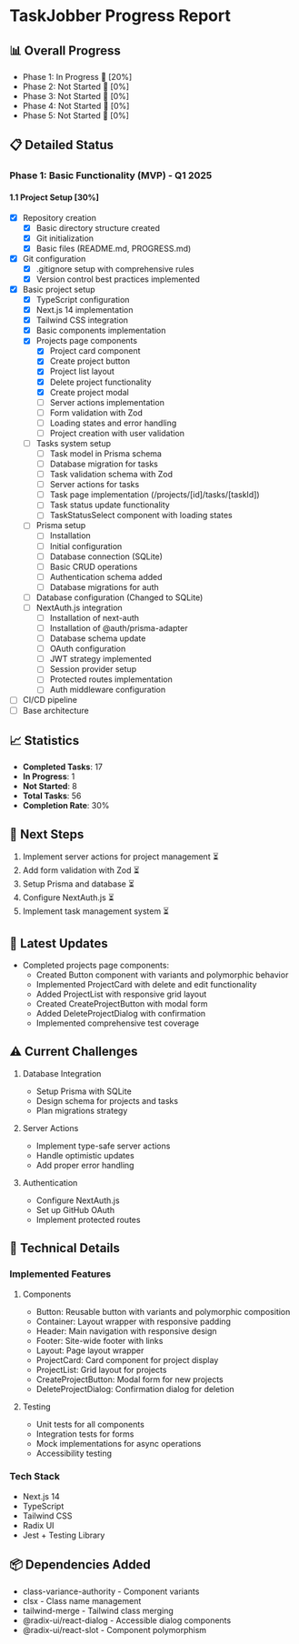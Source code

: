 # TaskJobber Progress Report

## 📊 Overall Progress

- Phase 1: In Progress 🔄 [20%]
- Phase 2: Not Started 🔄 [0%]
- Phase 3: Not Started 🔄 [0%]
- Phase 4: Not Started 🔄 [0%]
- Phase 5: Not Started 🔄 [0%]

## 📋 Detailed Status

### Phase 1: Basic Functionality (MVP) - Q1 2025

#### 1.1 Project Setup [30%]

- [x] Repository creation
  - [x] Basic directory structure created
  - [x] Git initialization
  - [x] Basic files (README.md, PROGRESS.md)
- [x] Git configuration
  - [x] .gitignore setup with comprehensive rules
  - [x] Version control best practices implemented
- [x] Basic project setup
  - [x] TypeScript configuration
  - [x] Next.js 14 implementation
  - [x] Tailwind CSS integration
  - [x] Basic components implementation
  - [x] Projects page components
    - [x] Project card component
    - [x] Create project button
    - [x] Project list layout
    - [x] Delete project functionality
    - [x] Create project modal
    - [ ] Server actions implementation
    - [ ] Form validation with Zod
    - [ ] Loading states and error handling
    - [ ] Project creation with user validation
  - [ ] Tasks system setup
    - [ ] Task model in Prisma schema
    - [ ] Database migration for tasks
    - [ ] Task validation schema with Zod
    - [ ] Server actions for tasks
    - [ ] Task page implementation (/projects/[id]/tasks/[taskId])
    - [ ] Task status update functionality
    - [ ] TaskStatusSelect component with loading states
  - [ ] Prisma setup
    - [ ] Installation
    - [ ] Initial configuration
    - [ ] Database connection (SQLite)
    - [ ] Basic CRUD operations
    - [ ] Authentication schema added
    - [ ] Database migrations for auth
  - [ ] Database configuration (Changed to SQLite)
  - [ ] NextAuth.js integration
    - [ ] Installation of next-auth
    - [ ] Installation of @auth/prisma-adapter
    - [ ] Database schema update
    - [ ] OAuth configuration
    - [ ] JWT strategy implemented
    - [ ] Session provider setup
    - [ ] Protected routes implementation
    - [ ] Auth middleware configuration
- [ ] CI/CD pipeline
- [ ] Base architecture

## 📈 Statistics

- **Completed Tasks**: 17
- **In Progress**: 1
- **Not Started**: 8
- **Total Tasks**: 56
- **Completion Rate**: 30%

## 🔄 Next Steps

1.  Implement server actions for project management ⏳
2.  Add form validation with Zod ⏳
3.  Setup Prisma and database ⏳
4.  Configure NextAuth.js ⏳
5.  Implement task management system ⏳

## 📝 Latest Updates

- Completed projects page components:
  - Created Button component with variants and polymorphic behavior
  - Implemented ProjectCard with delete and edit functionality
  - Added ProjectList with responsive grid layout
  - Created CreateProjectButton with modal form
  - Added DeleteProjectDialog with confirmation
  - Implemented comprehensive test coverage

## ⚠️ Current Challenges

1. Database Integration

   - Setup Prisma with SQLite
   - Design schema for projects and tasks
   - Plan migrations strategy

2. Server Actions

   - Implement type-safe server actions
   - Handle optimistic updates
   - Add proper error handling

3. Authentication
   - Configure NextAuth.js
   - Set up GitHub OAuth
   - Implement protected routes

## 🔧 Technical Details

### Implemented Features

1. Components

   - Button: Reusable button with variants and polymorphic composition
   - Container: Layout wrapper with responsive padding
   - Header: Main navigation with responsive design
   - Footer: Site-wide footer with links
   - Layout: Page layout wrapper
   - ProjectCard: Card component for project display
   - ProjectList: Grid layout for projects
   - CreateProjectButton: Modal form for new projects
   - DeleteProjectDialog: Confirmation dialog for deletion

2. Testing
   - Unit tests for all components
   - Integration tests for forms
   - Mock implementations for async operations
   - Accessibility testing

### Tech Stack

- Next.js 14
- TypeScript
- Tailwind CSS
- Radix UI
- Jest + Testing Library

## 📦 Dependencies Added

- class-variance-authority - Component variants
- clsx - Class name management
- tailwind-merge - Tailwind class merging
- @radix-ui/react-dialog - Accessible dialog components
- @radix-ui/react-slot - Component polymorphism
